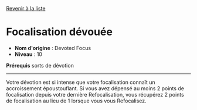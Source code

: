 [Revenir à la liste](..)

# Focalisation dévouée

 * **Nom d'origine** : Devoted Focus
 * **Niveau** : 10


<p><strong>Prérequis</strong> sorts de dévotion</p>
<hr>
<p>Votre dévotion est si intense que votre focalisation connaît un accroissement époustouflant. Si vous avez dépensé au moins 2 points de focalisation depuis votre dernière Refocalisation, vous récupérez 2 points de focalisation au lieu de 1 lorsque vous vous Refocalisez.</p>